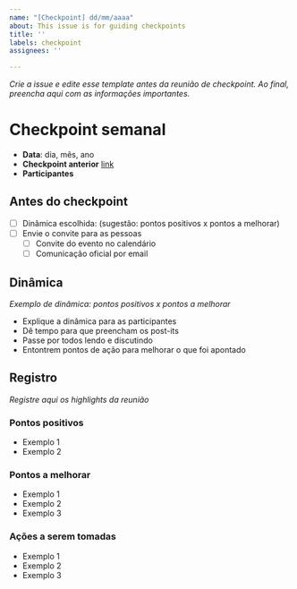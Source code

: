 ```yaml
---
name: "[Checkpoint] dd/mm/aaaa"
about: This issue is for guiding checkpoints
title: ''
labels: checkpoint
assignees: ''

---
```


_Crie a issue e edite esse template antes da reunião de checkpoint. Ao final, preencha aqui com as informações importantes._

# Checkpoint semanal
- **Data**: dia, mês, ano
- **Checkpoint anterior** [link](link.com)
- **Participantes** 

## Antes do checkpoint

- [ ] Dinâmica escolhida: (sugestão: pontos positivos x pontos a melhorar)
- [ ] Envie o convite para as pessoas 
  - [ ] Convite do evento no calendário
  - [ ] Comunicação oficial por email

## Dinâmica
_Exemplo de dinâmica: pontos positivos x pontos a melhorar_ 

- Explique a dinâmica para as participantes
- Dê tempo para que preencham os post-its
- Passe por todos lendo e discutindo
- Entontrem pontos de ação para melhorar o que foi apontado

## Registro
_Registre aqui os highlights da reunião_

### Pontos positivos
- Exemplo 1
- Exemplo 2

### Pontos a melhorar
- Exemplo 1
- Exemplo 2
- Exemplo 3

### Ações a serem tomadas
- Exemplo 1
- Exemplo 2
- Exemplo 3
